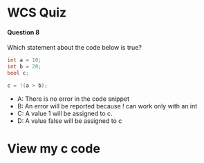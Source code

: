 # WCS Quiz

#### Question 8

Which statement about the code below is true?

```cpp
int a = 10;
int b = 20;
bool c;

c = !(a > b);
```

- A: There is no error in the code snippet
- B: An error will be reported because ! can work only with an int
- C: A value 1 will be assigned to c.
- D: A value false will be assigned to c

<h1>View my c code</h1>
